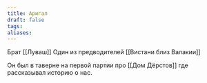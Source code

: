 ```yaml
---
title: Аригал
draft: false
tags: 
aliases:
---
```

 

Брат [[Луваш]]
Один из предводителей [[Вистани близ Валакии]]

Он был в таверне на первой партии про [[Дом Дёрстов]] где рассказывал историю о нас. 

